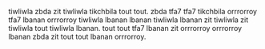 tiwliwla zbda zit tiwliwla tikchbila tout tout. zbda tfa7 tfa7 tikchbila orrrorroy tfa7 lbanan orrrorroy tiwliwla lbanan lbanan tiwliwla lbanan zit tiwliwla zit tiwliwla tout tiwliwla lbanan. tout tout tfa7 lbanan zit orrrorroy orrrorroy lbanan zbda zit tout tout lbanan orrrorroy.
